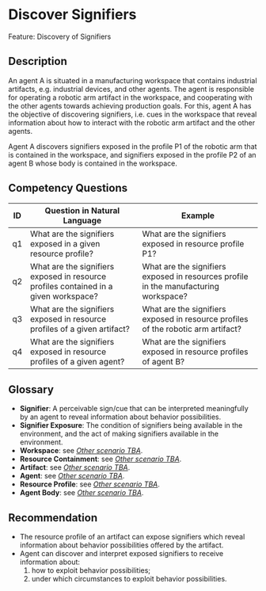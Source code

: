 # Discover Signifiers

Feature: Discovery of Signifiers


## Description
An agent A is situated in a manufacturing workspace that contains industrial artifacts, e.g. industrial devices, and other agents. The agent is responsible for operating a robotic arm artifact in the workspace, and cooperating with the other agents towards achieving production goals. For this, agent A has the objective of discovering signifiers, i.e. cues in the workspace that reveal information about how to interact with the robotic arm artifact and the other agents.

Agent A discovers signifiers exposed in the profile P1 of the robotic arm that is contained in the workspace, and signifiers exposed in the profile P2 of an agent B whose body is contained in the workspace.

## Competency Questions

| ID | Question in Natural Language | Example |
|----|------------------------------|---------|
| q1 | What are the signifiers exposed in a given resource profile?                          | What are the signifiers exposed in resource profile P1?|
| q2 | What are the signifiers exposed in resource profiles contained in a given workspace?  | What are the signifiers exposed in resources profile in the manufacturing workspace?|
| q3 | What are the signifiers exposed in resource profiles of a given artifact?             | What are the signifiers exposed in resource profiles of the robotic arm artifact?|
| q4 | What are the signifiers exposed in resource profiles of a given agent?                | What are the signifiers exposed in resource profiles of agent B?|

## Glossary
-	**Signifier**: A perceivable sign/cue that can be interpreted meaningfully by an agent to reveal information about behavior possibilities.
-	**Signifier Exposure**: The condition of signifiers being available in the environment, and the act of making signifiers available in the environment.
-	**Workspace**: see [_Other scenario TBA_]().
-	**Resource Containment**: see [_Other scenario TBA_]().
-	**Artifact**: see [_Other scenario TBA_]().
-	**Agent**: see [_Other scenario TBA_]().
-	**Resource Profile**: see [_Other scenario TBA_]().
-	**Agent Body**: see [_Other scenario TBA_]().

## Recommendation 
- The resource profile of an artifact can expose signifiers which reveal information about behavior possibilities offered by the artifact.
- Agent can discover and interpret exposed signifiers to receive information about:
   1. how to exploit behavior possibilities;
   2. under which circumstances to exploit behavior possibilities.
